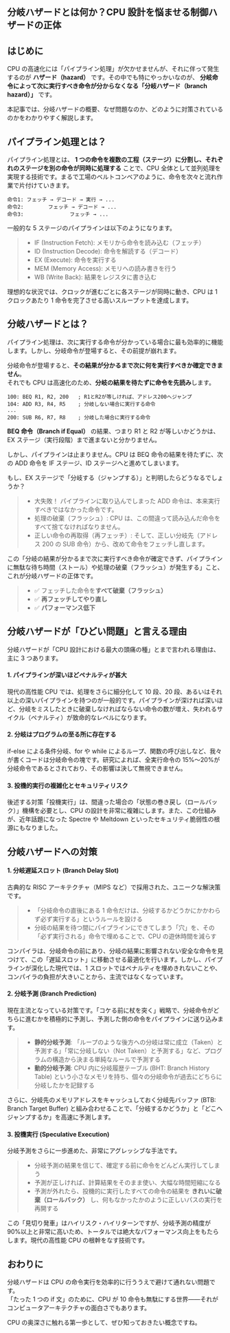 ## 分岐ハザードとは何か？CPU 設計を悩ませる制御ハザードの正体

## はじめに

CPU の高速化には「パイプライン処理」が欠かせませんが、それに伴って発生するのが **ハザード（hazard）** です。その中でも特にやっかいなのが、 **分岐命令によって次に実行すべき命令が分からなくなる「分岐ハザード（branch hazard）」** です。

本記事では、分岐ハザードの概要、なぜ問題なのか、どのように対策されているのかをわかりやすく解説します。

## パイプライン処理とは？

パイプライン処理とは、 **1 つの命令を複数の工程（ステージ）に分割し、それぞれのステージを別の命令が同時に処理する** ことで、CPU 全体として並列処理を実現する技術です。まるで工場のベルトコンベアのように、命令を次々と流れ作業で片付けていきます。

```text
命令1: フェッチ → デコード → 実行 → ...
命令2:        フェッチ → デコード → ...
命令3:               フェッチ → ...
```

一般的な 5 ステージのパイプラインは以下のようになります。

> - IF (Instruction Fetch): メモリから命令を読み込む（フェッチ）
> - ID (Instruction Decode): 命令を解読する（デコード）
> - EX (Execute): 命令を実行する
> - MEM (Memory Access): メモリへの読み書きを行う
> - WB (Write Back): 結果をレジスタに書き込む

理想的な状況では、クロックが進むごとに各ステージが同時に動き、CPU は 1 クロックあたり 1 命令を完了させる高いスループットを達成します。

## 分岐ハザードとは？

パイプライン処理は、次に実行する命令が分かっている場合に最も効率的に機能します。しかし、分岐命令が登場すると、その前提が崩れます。

分岐命令が登場すると、**その結果が分かるまで次に何を実行すべきか確定できません**。  
それでも CPU は高速化のため、**分岐の結果を待たずに命令を先読み**します。

```
100: BEQ R1, R2, 200   ; R1とR2が等しければ、アドレス200へジャンプ
104: ADD R3, R4, R5    ; 分岐しない場合に実行する命令
...
200: SUB R6, R7, R8    ; 分岐した場合に実行する命令
```

**BEQ 命令（Branch if Equal）** の結果、つまり R1 と R2 が等しいかどうかは、EX ステージ（実行段階）まで進まないと分かりません。

しかし、パイプラインは止まりません。CPU は BEQ 命令の結果を待たずに、次の ADD 命令を IF ステージ、ID ステージへと進めてしまいます。

もし、EX ステージで「分岐する（ジャンプする）」と判明したらどうなるでしょうか？

> - 大失敗！ パイプラインに取り込んでしまった ADD 命令は、本来実行すべきではなかった命令です。
> - 処理の破棄（フラッシュ）: CPU は、この間違って読み込んだ命令をすべて捨てなければなりません。
> - 正しい命令の再取得（再フェッチ）: そして、正しい分岐先（アドレス 200 の SUB 命令）から、改めて命令をフェッチし直します。

この「分岐の結果が分かるまで次に実行すべき命令が確定できず、パイプラインに無駄な待ち時間（ストール）や処理の破棄（フラッシュ）が発生する」こと、これが分岐ハザードの正体です。

> - ✅ フェッチした命令を**すべて破棄（フラッシュ）**
> - ✅ **再フェッチしてやり直し**
> - ✅ **パフォーマンス低下**

## 分岐ハザードが「ひどい問題」と言える理由

分岐ハザードが「CPU 設計における最大の頭痛の種」とまで言われる理由は、主に 3 つあります。

#### 1\. パイプラインが深いほどペナルティが甚大

現代の高性能 CPU では、処理をさらに細分化して 10 段、20 段、あるいはそれ以上の深いパイプラインを持つのが一般的です。パイプラインが深ければ深いほど、分岐をミスしたときに破棄しなければならない命令の数が増え、失われるサイクル（ペナルティ）が致命的なレベルになります。

#### 2\. 分岐はプログラムの至る所に存在する

if-else による条件分岐、for や while によるループ、関数の呼び出しなど、我々が書くコードは分岐命令の塊です。研究によれば、全実行命令の 15%〜20%が分岐命令であるとされており、その影響は決して無視できません。

#### 3\. 投機的実行の複雑化とセキュリティリスク

後述する対策「投機実行」は、間違った場合の「状態の巻き戻し（ロールバック）」機構を必要とし、CPU の設計を非常に複雑にします。また、この仕組みが、近年話題になった Spectre や Meltdown といったセキュリティ脆弱性の根源にもなりました。

## 分岐ハザードへの対策

#### 1\. 分岐遅延スロット (Branch Delay Slot)

古典的な RISC アーキテクチャ（MIPS など）で採用された、ユニークな解決策です。

> - 「分岐命令の直後にある 1 命令だけは、分岐するかどうかにかかわらず必ず実行する」というルールを設ける
> - 分岐の結果を待つ間にパイプラインにできてしまう「穴」を、その「必ず実行される」命令で埋めることで、CPU の遊休時間を減らす

コンパイラは、分岐命令の前にあり、分岐の結果に影響されない安全な命令を見つけて、この「遅延スロット」に移動させる最適化を行います。しかし、パイプラインが深化した現代では、1 スロットではペナルティを埋めきれないことや、コンパイラの負担が大きいことから、主流ではなくなっています。

#### 2\. 分岐予測 (Branch Prediction)

現在主流となっている対策です。「コケる前に杖を突く」戦略で、分岐命令がどちらに進むかを積極的に予測し、予測した側の命令をパイプラインに送り込みます。

> - **静的分岐予測**: 「ループのような後方への分岐は常に成立（Taken）と予測する」「常に分岐しない（Not Taken）と予測する」など、プログラムの構造から決まる単純なルールで予測する
> - **動的分岐予測**: CPU 内に分岐履歴テーブル (BHT: Branch History Table) という小さなメモリを持ち、個々の分岐命令が過去にどちらに分岐したかを記録する

さらに、分岐先のメモリアドレスをキャッシュしておく分岐先バッファ (BTB: Branch Target Buffer) と組み合わせることで、「分岐するかどうか」と「どこへジャンプするか」を高速に予測します。

#### 3\. 投機実行 (Speculative Execution)

分岐予測をさらに一歩進めた、非常にアグレッシブな手法です。

> - 分岐予測の結果を信じて、確定する前に命令をどんどん実行してしまう
> - 予測が正しければ、計算結果をそのまま使い、大幅な時間短縮になる
> - 予測が外れたら、投機的に実行したすべての命令の結果を **きれいに破棄（ロールバック）** し、何もなかったかのように正しいパスの実行を再開する

この「見切り発車」はハイリスク・ハイリターンですが、分岐予測の精度が 90%以上と非常に高いため、トータルでは絶大なパフォーマンス向上をもたらします。現代の高性能 CPU の根幹をなす技術です。

## おわりに

分岐ハザードは CPU の命令実行を効率的に行ううえで避けて通れない問題です。  
「たった 1 つの if 文」のために、CPU が 10 命令も無駄にする世界——それがコンピュータアーキテクチャの面白さでもあります。

CPU の奥深さに触れる第一歩として、ぜひ知っておきたい概念ですね。
